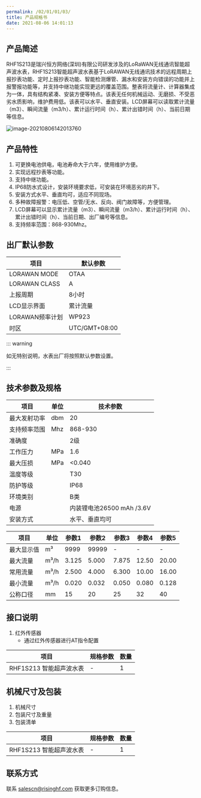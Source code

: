```yaml
---
permalink: /02/01/01/03/
title: 产品规格书
date: 2021-08-06 14:01:13
---
```


## 产品简述

​		RHF1S213是瑞兴恒方网络(深圳)有限公司研发涉及的LoRaWAN无线通讯智能超声波水表，RHF1S213智能超声波水表基于LoRAWAN无线通讯技术的远程周期上报抄表功能、定时上报抄表功能、智能检测爆管、漏水和安装方向错误的功能并上报警报功能等，并支持中继功能实现更远的覆盖范围。整表将流量计、计算器集成为一体，具有结构紧凑、安装方便等特点。该表无任何机械运动、无磨损、不受恶劣水质影响，维护费用低。该表可以水平、垂直安装。LCD屏幕可以读取累计流量（m3）、瞬间流量（m3/h）、累计运行时间（h）、累计出错时间（h）、当前日期等信息。

![image-20210806142013760](https://wiki.risinghf.com/upload/img/bb683df3f1845f36e3808e791ad937b8.png)

## 产品特性

1. 可更换电池供电，电池寿命大于六年，使用维护方便。
2. 实现远程抄表等功能。
3. 支持中继功能。
4. IP68防水式设计，安装环境要求低，可安装在环境恶劣的井下。
5. 安装方式水平、垂直均可，适应不同现场。
6. 多种故障报警：电压低、空管/无水、反向、阀门故障等，方便管理。
7. LCD屏幕可以显示累计流量（m3）、瞬间流量（m3/h）、累计运行时间（h）、累计出错时间（h）、当前日期、出厂编号等信息。
8. 支持频率范围：868-930Mhz。

## 出厂默认参数

| 项目            | 默认参数      |
| --------------- | ------------- |
| LORAWAN MODE    | OTAA          |
| LORAWAN  CLASS  | A             |
| 上报周期        | 8小时         |
| LCD显示界面     | 累计流量      |
| LORAWAN频率计划 | WP923         |
| 时区            | UTC/GMT+08:00 |

::: warning

如无特别说明，水表出厂将按照默认参数设置。

:::

## 技术参数及规格

| 项目         | 单位 | 技术参数                  |
| ------------ | ---- | ------------------------- |
| 最大发射功率 | dbm  | 20                        |
| 支持频率范围 | Mhz  | 868-930                   |
| 准确度       |      | 2级                       |
| 工作压力     | MPa  | 1.6                       |
| 最大压损     | MPa  | <0.040                    |
| 温度等级     |      | T30                       |
| 防护等级     |      | IP68                      |
| 环境类别     |      | B类                       |
| 电源         |      | 内装锂电池26500 mAh /3.6V |
| 安装方式     |      | 水平、垂直均可            |

| 项目       | 单位 | 参数1 | 参数2 | 参数3 | 参数4 | 参数5 |
| ---------- | ---- | ----- | ----- | ----- | ----- | ----- |
| 最大显示值 | m³   | 9999  | 99999 | -     | -     | -     |
| 最大流量   | m³/h | 3.125 | 5.000 | 7.875 | 12.50 | 20.00 |
| 常用流量   | m³/h | 2.500 | 4.000 | 6.300 | 10.00 | 16.00 |
| 最小流量   | m³/h | 0.020 | 0.032 | 0.050 | 0.080 | 0.128 |
| 公称口径   | mm   | 15    | 20    | 25    | 32    | 40    |

## 接口说明

1. 红外传感器
   - 通过红外传感器进行AT指令配置

| 项目                    | 规格参数 | 数量 |
| ----------------------- | -------- | ---- |
| RHF1S213 智能超声波水表 | -        | 1    |

## 机械尺寸及包装

1. 机械尺寸
2. 包装尺寸及重量
3. 包装清单

| 项目                    | 规格参数 | 数量 |
| ----------------------- | -------- | ---- |
| RHF1S213 智能超声波水表 | -        | 1    |

## 联系方式

联系 salescn@risinghf.com 获取更多订购信息。



